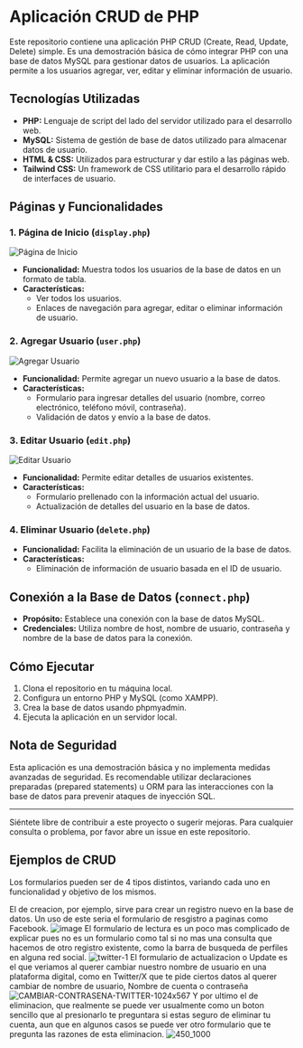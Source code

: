 
# Aplicación CRUD de PHP

Este repositorio contiene una aplicación PHP CRUD (Create, Read, Update, Delete) simple. Es una demostración básica de cómo integrar PHP con una base de datos MySQL para gestionar datos de usuarios. La aplicación permite a los usuarios agregar, ver, editar y eliminar información de usuario.

## Tecnologías Utilizadas

- **PHP:** Lenguaje de script del lado del servidor utilizado para el desarrollo web.
- **MySQL:** Sistema de gestión de base de datos utilizado para almacenar datos de usuario.
- **HTML & CSS:** Utilizados para estructurar y dar estilo a las páginas web.
- **Tailwind CSS:** Un framework de CSS utilitario para el desarrollo rápido de interfaces de usuario.

## Páginas y Funcionalidades

### 1. Página de Inicio (`display.php`)

![Página de Inicio](images/display.png)

- **Funcionalidad:** Muestra todos los usuarios de la base de datos en un formato de tabla.
- **Características:** 
  - Ver todos los usuarios.
  - Enlaces de navegación para agregar, editar o eliminar información de usuario.

### 2. Agregar Usuario (`user.php`)

![Agregar Usuario](images/add.png)

- **Funcionalidad:** Permite agregar un nuevo usuario a la base de datos.
- **Características:** 
  - Formulario para ingresar detalles del usuario (nombre, correo electrónico, teléfono móvil, contraseña).
  - Validación de datos y envío a la base de datos.

### 3. Editar Usuario (`edit.php`)

![Editar Usuario](images/edit.png)

- **Funcionalidad:** Permite editar detalles de usuarios existentes.
- **Características:** 
  - Formulario prellenado con la información actual del usuario.
  - Actualización de detalles del usuario en la base de datos.

### 4. Eliminar Usuario (`delete.php`)

- **Funcionalidad:** Facilita la eliminación de un usuario de la base de datos.
- **Características:** 
  - Eliminación de información de usuario basada en el ID de usuario.

## Conexión a la Base de Datos (`connect.php`)

- **Propósito:** Establece una conexión con la base de datos MySQL.
- **Credenciales:** Utiliza nombre de host, nombre de usuario, contraseña y nombre de la base de datos para la conexión.

## Cómo Ejecutar

1. Clona el repositorio en tu máquina local.
2. Configura un entorno PHP y MySQL (como XAMPP).
3. Crea la base de datos usando phpmyadmin.
4. Ejecuta la aplicación en un servidor local.

## Nota de Seguridad

Esta aplicación es una demostración básica y no implementa medidas avanzadas de seguridad. Es recomendable utilizar declaraciones preparadas (prepared statements) u ORM para las interacciones con la base de datos para prevenir ataques de inyección SQL.

---

Siéntete libre de contribuir a este proyecto o sugerir mejoras. Para cualquier consulta o problema, por favor abre un issue en este repositorio.

## Ejemplos de CRUD

Los formularios pueden ser de 4 tipos distintos, variando cada uno en funcionalidad y objetivo de los mismos.

El de creacion, por ejemplo, sirve para crear un registro nuevo en la base de datos. Un uso de este seria el formulario de resgistro a paginas como Facebook.
![image](https://github.com/PFLC/624-crus-basicos-FerNuCh/assets/113657453/b359f3c2-4da8-4be6-98d6-96b1b0a51302)
El formulario de lectura es un poco mas complicado de explicar pues no es un formulario como tal si no mas una consulta que hacemos de otro registro existente, como la barra de busqueda de perfiles en alguna red social.
![twitter-1](https://github.com/PFLC/624-crus-basicos-FerNuCh/assets/113657453/0fe6b432-fc60-4c57-8e50-72e6b8612e05)
El formulario de actualizacion o Update es el que veriamos al querer cambiar nuestro nombre de usuario en una plataforma digital, como en Twitter/X que te pide ciertos datos al querer cambiar de nombre de usuario, Nombre de cuenta o contraseña
![CAMBIAR-CONTRASENA-TWITTER-1024x567](https://github.com/PFLC/624-crus-basicos-FerNuCh/assets/113657453/24fe3764-e3e2-409b-b52b-c828e3edbb84)
Y por ultimo el de eliminacion, que realmente se puede ver usualmente como un boton sencillo que al presionarlo te preguntara si estas seguro de eliminar tu cuenta, aun que en algunos casos se puede ver otro formulario que te pregunta las razones de esta eliminacion.
![450_1000](https://github.com/PFLC/624-crus-basicos-FerNuCh/assets/113657453/4dd130b1-5080-4629-9798-208741be074e)

